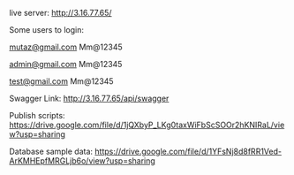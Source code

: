 
live server:
http://3.16.77.65/

Some users to login:

mutaz@gmail.com
Mm@12345

admin@gmail.com
Mm@12345

test@gmail.com
Mm@12345

Swagger Link:
http://3.16.77.65/api/swagger

Publish scripts:
https://drive.google.com/file/d/1jQXbyP_LKg0taxWiFbScSOOr2hKNIRaL/view?usp=sharing

Database sample data:
https://drive.google.com/file/d/1YFsNj8d8fRR1Ved-ArKMHEpfMRGLjb6o/view?usp=sharing

